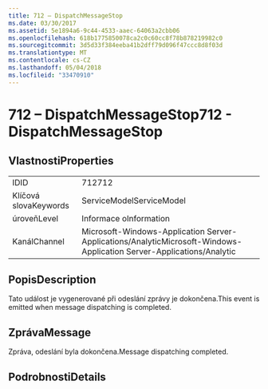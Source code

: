 ```yaml
---
title: 712 – DispatchMessageStop
ms.date: 03/30/2017
ms.assetid: 5e1894a6-9c44-4533-aaec-64063a2cbb06
ms.openlocfilehash: 618b1775850078ca2c0c60cc8f78b878219982c0
ms.sourcegitcommit: 3d5d33f384eeba41b2dff79d096f47ccc8d8f03d
ms.translationtype: MT
ms.contentlocale: cs-CZ
ms.lasthandoff: 05/04/2018
ms.locfileid: "33470910"
---
```

# <a name="712---dispatchmessagestop"></a><span data-ttu-id="fb362-102">712 – DispatchMessageStop</span><span class="sxs-lookup"><span data-stu-id="fb362-102">712 - DispatchMessageStop</span></span>
## <a name="properties"></a><span data-ttu-id="fb362-103">Vlastnosti</span><span class="sxs-lookup"><span data-stu-id="fb362-103">Properties</span></span>  
  
|||  
|-|-|  
|<span data-ttu-id="fb362-104">ID</span><span class="sxs-lookup"><span data-stu-id="fb362-104">ID</span></span>|<span data-ttu-id="fb362-105">712</span><span class="sxs-lookup"><span data-stu-id="fb362-105">712</span></span>|  
|<span data-ttu-id="fb362-106">Klíčová slova</span><span class="sxs-lookup"><span data-stu-id="fb362-106">Keywords</span></span>|<span data-ttu-id="fb362-107">ServiceModel</span><span class="sxs-lookup"><span data-stu-id="fb362-107">ServiceModel</span></span>|  
|<span data-ttu-id="fb362-108">úroveň</span><span class="sxs-lookup"><span data-stu-id="fb362-108">Level</span></span>|<span data-ttu-id="fb362-109">Informace o</span><span class="sxs-lookup"><span data-stu-id="fb362-109">Information</span></span>|  
|<span data-ttu-id="fb362-110">Kanál</span><span class="sxs-lookup"><span data-stu-id="fb362-110">Channel</span></span>|<span data-ttu-id="fb362-111">Microsoft-Windows-Application Server-Applications/Analytic</span><span class="sxs-lookup"><span data-stu-id="fb362-111">Microsoft-Windows-Application Server-Applications/Analytic</span></span>|  
  
## <a name="description"></a><span data-ttu-id="fb362-112">Popis</span><span class="sxs-lookup"><span data-stu-id="fb362-112">Description</span></span>  
 <span data-ttu-id="fb362-113">Tato událost je vygenerované při odeslání zprávy je dokončena.</span><span class="sxs-lookup"><span data-stu-id="fb362-113">This event is emitted when message dispatching is completed.</span></span>  
  
## <a name="message"></a><span data-ttu-id="fb362-114">Zpráva</span><span class="sxs-lookup"><span data-stu-id="fb362-114">Message</span></span>  
 <span data-ttu-id="fb362-115">Zpráva, odeslání byla dokončena.</span><span class="sxs-lookup"><span data-stu-id="fb362-115">Message dispatching completed.</span></span>  
  
## <a name="details"></a><span data-ttu-id="fb362-116">Podrobnosti</span><span class="sxs-lookup"><span data-stu-id="fb362-116">Details</span></span>
